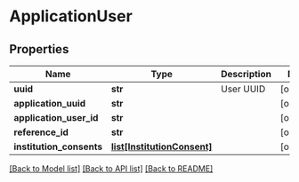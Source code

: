 # ApplicationUser

## Properties
Name | Type | Description | Notes
------------ | ------------- | ------------- | -------------
**uuid** | **str** | User UUID | [optional] 
**application_uuid** | **str** |  | [optional] 
**application_user_id** | **str** |  | [optional] 
**reference_id** | **str** |  | [optional] 
**institution_consents** | [**list[InstitutionConsent]**](InstitutionConsent.md) |  | [optional] 

[[Back to Model list]](../README.md#documentation-for-models) [[Back to API list]](../README.md#documentation-for-api-endpoints) [[Back to README]](../README.md)


